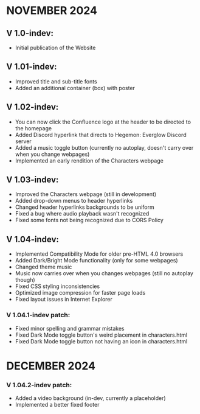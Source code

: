 # NOVEMBER 2024

## V 1.0-indev:
- Initial publication of the Website

## V 1.01-indev:
- Improved title and sub-title fonts
- Added an additional container (box) with poster

## V 1.02-indev:
- You can now click the Confluence logo at the header to be directed to the homepage
- Added Discord hyperlink that directs to Hegemon: Everglow Discord server
- Added a music toggle button (currently no autoplay, doesn't carry over when you change webpages)
- Implemented an early rendition of the Characters webpage

## V 1.03-indev:
- Improved the Characters webpage (still in development)
- Added drop-down menus to header hyperlinks
- Changed header hyperlinks backgrounds to be uniform
- Fixed a bug where audio playback wasn't recognized
- Fixed some fonts not being recognized due to CORS Policy

## V 1.04-indev:
- Implemented Compatibility Mode for older pre-HTML 4.0 browsers
- Added Dark/Bright Mode functionality (only for some webpages)
- Changed theme music
- Music now carries over when you changes webpages (still no autoplay though)
- Fixed CSS styling inconsistencies
- Optimized image compression for faster page loads
- Fixed layout issues in Internet Explorer

### V 1.04.1-indev patch:
- Fixed minor spelling and grammar mistakes
- Fixed Dark Mode toggle button's weird placement in characters.html
- Fixed Dark Mode toggle button not having an icon in characters.html

# DECEMBER 2024

### V 1.04.2-indev patch:
- Added a video background (in-dev, currently a placeholder)
- Implemented a better fixed footer
